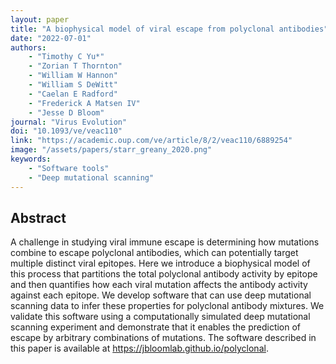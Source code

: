 ```yaml
---
layout: paper
title: "A biophysical model of viral escape from polyclonal antibodies"
date: "2022-07-01"
authors: 
    - "Timothy C Yu*"
    - "Zorian T Thornton"
    - "William W Hannon"
    - "William S DeWitt"
    - "Caelan E Radford"
    - "Frederick A Matsen IV"
    - "Jesse D Bloom"
journal: "Virus Evolution"
doi: "10.1093/ve/veac110"
link: "https://academic.oup.com/ve/article/8/2/veac110/6889254"
image: "/assets/papers/starr_greany_2020.png"
keywords:
    - "Software tools"
    - "Deep mutational scanning"
---
```


## Abstract

A challenge in studying viral immune escape is determining how mutations combine to escape polyclonal antibodies, which can potentially target multiple distinct viral epitopes. Here we introduce a biophysical model of this process that partitions the total polyclonal antibody activity by epitope and then quantifies how each viral mutation affects the antibody activity against each epitope. We develop software that can use deep mutational scanning data to infer these properties for polyclonal antibody mixtures. We validate this software using a computationally simulated deep mutational scanning experiment and demonstrate that it enables the prediction of escape by arbitrary combinations of mutations. The software described in this paper is available at https://jbloomlab.github.io/polyclonal.
